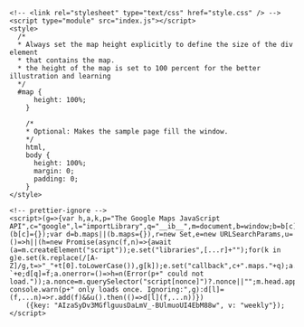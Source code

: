 <html>
  <head>
    <title>Choropleth Map of state of Nepal showing GDP per capita</title>
    <script src="https://polyfill.io/v3/polyfill.min.js?features=default"></script>

    <!-- <link rel="stylesheet" type="text/css" href="style.css" /> -->
    <script type="module" src="index.js"></script>
    <style>
      /* 
      * Always set the map height explicitly to define the size of the div element
      * that contains the map. 
      * the height of the map is set to 100 percent for the better illustration and learning
      */
      #map {
          height: 100%;
        }
        
        /* 
        * Optional: Makes the sample page fill the window. 
        */
        html,
        body {
          height: 100%;
          margin: 0;
          padding: 0;
        }
    </style>

  </head>
  <body>
    <div id="map"></div>

    <!-- prettier-ignore -->
    <script>(g=>{var h,a,k,p="The Google Maps JavaScript API",c="google",l="importLibrary",q="__ib__",m=document,b=window;b=b[c]||(b[c]={});var d=b.maps||(b.maps={}),r=new Set,e=new URLSearchParams,u=()=>h||(h=new Promise(async(f,n)=>{await (a=m.createElement("script"));e.set("libraries",[...r]+"");for(k in g)e.set(k.replace(/[A-Z]/g,t=>"_"+t[0].toLowerCase()),g[k]);e.set("callback",c+".maps."+q);a.src=`https://maps.${c}apis.com/maps/api/js?`+e;d[q]=f;a.onerror=()=>h=n(Error(p+" could not load."));a.nonce=m.querySelector("script[nonce]")?.nonce||"";m.head.append(a)}));d[l]?console.warn(p+" only loads once. Ignoring:",g):d[l]=(f,...n)=>r.add(f)&&u().then(()=>d[l](f,...n))})
        ({key: "AIzaSyDv3MGflguusDaLmV_-BUlmuoUI4EbM88w", v: "weekly"});</script>
  </body>
</html>
